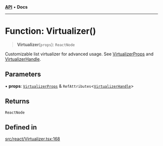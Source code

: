 [**API**](../../API.md) • **Docs**

***

# Function: Virtualizer()

> **Virtualizer**(`props`): `ReactNode`

Customizable list virtualizer for advanced usage. See [VirtualizerProps](../interfaces/VirtualizerProps.md) and [VirtualizerHandle](../interfaces/VirtualizerHandle.md).

## Parameters

• **props**: [`VirtualizerProps`](../interfaces/VirtualizerProps.md) & `RefAttributes`\<[`VirtualizerHandle`](../interfaces/VirtualizerHandle.md)\>

## Returns

`ReactNode`

## Defined in

[src/react/Virtualizer.tsx:168](https://github.com/inokawa/virtua/blob/98aa56b9fcaf2174be1b18d019adf2076098e81d/src/react/Virtualizer.tsx#L168)
